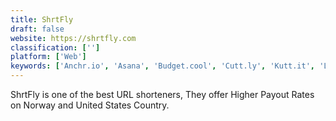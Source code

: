 ```yaml
---
title: ShrtFly
draft: false 
website: https://shrtfly.com
classification: ['']
platform: ['Web']
keywords: ['Anchr.io', 'Asana', 'Budget.cool', 'Cutt.ly', 'Kutt.it', 'Leadfoot -> Intern', 'Lessn More', 'Linkbucks', 'Nightwatch.js', 'Ow.ly', 'Plum', 'Rebrandly', 'TinyURL', 'Trim', 'UX9', 'YOURLS', 'is.gd', 'shorturl.is', 'webdriver-sync']
---
```

ShrtFly is one of the best URL shorteners, They offer Higher Payout Rates on Norway and United States Country.
